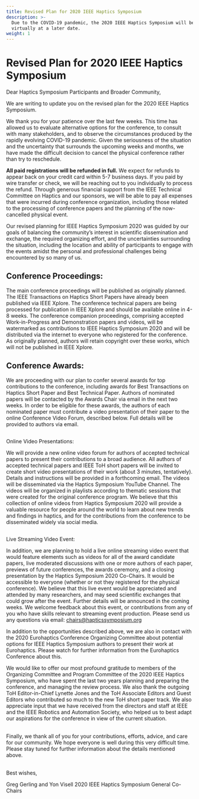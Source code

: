 ```yaml
---
title: Revised Plan for 2020 IEEE Haptics Symposium
description: >-
  Due to the COVID-19 pandemic, the 2020 IEEE Haptics Symposium will be held
  virtually at a later date.
weight: 1
---
```

# Revised Plan for 2020 IEEE Haptics Symposium

Dear Haptics Symposium Participants and Broader Community,

We are writing to update you on the revised plan for the 2020 IEEE Haptics Symposium.

We thank you for your patience over the last few weeks. This time has allowed us to evaluate alternative options for the conference, to consult with many stakeholders, and to observe the circumstances produced by the rapidly evolving COVID-19 pandemic.  Given the seriousness of the situation and the uncertainty that surrounds the upcoming weeks and months, we have made the difficult decision to cancel the physical conference rather than try to reschedule.

**All paid registrations will be refunded in full.** We expect for refunds to appear back on your credit card within 5-7 business days.  If you paid by wire transfer or check, we will be reaching out to you individually to process the refund.  Through generous financial support from the IEEE Technical Committee on Haptics and our sponsors, we will be able to pay all expenses that were incurred during conference organization, including those related to the processing of conference papers and the planning of the now-cancelled physical event.

Our revised planning for IEEE Haptics Symposium 2020 was guided by our goals of balancing the community’s interest in scientific dissemination and exchange, the required organizing effort, and the uncertainties surrounding the situation, including the location and ability of participants to engage with the events amidst the personal and professional challenges being encountered by so many of us.

## Conference Proceedings:

The main conference proceedings will be published as originally planned. The IEEE Transactions on Haptics Short Papers have already been published via IEEE Xplore. The conference technical papers are being processed for publication in IEEE Xplore and should be available online in 4-8 weeks. 
The conference companion proceedings, comprising accepted Work-in-Progress and Demonstration papers and videos, will be watermarked as contributions to IEEE Haptics Symposium 2020 and will be distributed via the internet to everyone who registered for the conference.  As originally planned, authors will retain copyright over these works, which will not be published in IEEE Xplore.

## Conference Awards:

We are proceeding with our plan to confer several awards for top contributions to the conference, including awards for Best Transactions on Haptics Short Paper and Best Technical Paper.  Authors of nominated papers will be contacted by the Awards Chair via email in the next two weeks.  In order to be eligible for these awards, the authors of each nominated paper must contribute a video presentation of their paper to the online Conference Video Forum, described below. Full details will be provided to authors via email.

## 

Online Video Presentations:

We will provide a new online video forum for authors of accepted technical papers to present their contributions to a broad audience. All authors of accepted technical papers and IEEE ToH short papers will be invited to create short video presentations of their work (about 3 minutes, tentatively).  Details and instructions will be provided in a forthcoming email.  The videos will be disseminated via the Haptics Symposium YouTube Channel.  The videos will be organized in playlists according to thematic sessions that were created for the original conference program. We believe that this collection of online videos from Haptics Symposium 2020 will provide a valuable resource for people around the world to learn about new trends and findings in haptics, and for the contributions from the conference to be disseminated widely via social media.

## 

Live Streaming Video Event:

In addition, we are planning to hold a live online streaming video event that would feature elements such as videos for all of the award candidate papers, live moderated discussions with one or more authors of each paper, previews of future conferences, the awards ceremony, and a closing presentation by the Haptics Symposium 2020 Co-Chairs.  It would be accessible to everyone (whether or not they registered for the physical conference). We believe that this live event would be appreciated and attended by many researchers, and may seed scientific exchanges that could grow after the event. Further details will be announced in the coming weeks.  We welcome feedback about this event, or contributions from any of you who have skills relevant to streaming event production.  Please send us any questions via email: chairs@hapticssymposium.org

In addition to the opportunities described above, we are also in contact with the 2020 Eurohaptics Conference Organizing Committee about potential options for IEEE Haptics Symposium authors to present their work at Eurohaptics. Please watch for further information from the Eurohaptics Conference about this.

We would like to offer our most profound gratitude to members of the Organizing Committee and Program Committee of the 2020 IEEE Haptics Symposium, who have spent the last two years planning and preparing the conference, and managing the review process.  We also thank the outgoing ToH Editor-in-Chief Lynette Jones and the ToH Associate Editors and Guest Editors who contributed so much to the new ToH short paper track.  We also appreciate input that we have received from the directors and staff at IEEE and the IEEE Robotics and Automation Society, who helped us to best adapt our aspirations for the conference in view of the current situation.

\
Finally, we thank all of you for your contributions, efforts, advice, and care for our community.  We hope everyone is well during this very difficult time.  Please stay tuned for further information about the details mentioned above.

\
Best wishes,

Greg Gerling and Yon Visell
2020 IEEE Haptics Symposium General Co-Chairs
